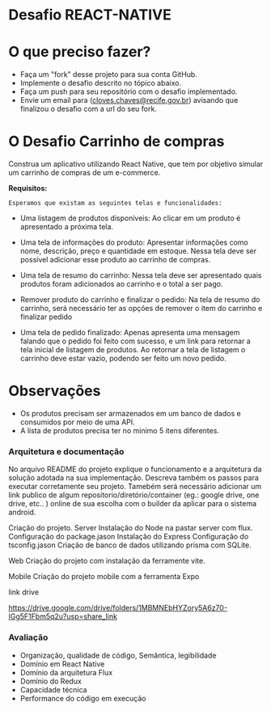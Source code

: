 
# Desafio REACT-NATIVE

# O que preciso fazer?

* Faça um "fork" desse projeto para sua conta GitHub.
* Implemente o desafio descrito no tópico abaixo.
* Faça um push para seu repositório com o desafio implementado.
* Envie um email para (cloves.chaves@recife.gov.br) avisando que finalizou o desafio com a url do seu fork.


# O Desafio Carrinho de compras

Construa um aplicativo utilizando React Native, que tem por objetivo simular um carrinho de compras de um e-commerce. 

**Requisitos:**

    Esperamos que existam as seguintes telas e funcionalidades:


+ Uma listagem de produtos disponíveis:
     Ao clicar em um produto é apresentado a próxima tela.

+ Uma tela de informações do produto:
     Apresentar informações como nome, descrição, preço e quantidade em estoque. Nessa tela deve ser possível adicionar esse produto ao carrinho de compras.

+ Uma tela de resumo do carrinho:
     Nessa tela deve ser apresentado quais produtos foram adicionados ao carrinho e o total a ser pago. 

+ Remover produto do carrinho e finalizar o pedido:
    Na tela de resumo do carrinho, será necessário ter as opções de remover o item do carrinho e finalizar pedido     

+ Uma tela de pedido finalizado: 
    Apenas apresenta uma mensagem falando que o pedido foi feito com sucesso, e um link para retornar a tela inicial de listagem de produtos. Ao retornar a tela de listagem o carrinho deve estar vazio, podendo ser feito um novo pedido.

# Observações

+ Os produtos precisam ser armazenados em um banco de dados e consumidos por meio de uma API.
+ A lista de produtos precisa ter no minimo 5 itens diferentes.

### Arquitetura e documentação

No arquivo README do projeto explique o funcionamento e a arquitetura da solução adotada na sua implementação. Descreva também os passos para executar corretamente seu projeto. Tamebém será necessário adicionar um link publico de algum repositorio/diretório/container (eg.: google drive, one drive, etc.. ) online de sua escolha com o builder da aplicar para o sistema android.

Criação do projeto.
Server
Instalação do Node na pastar server com flux.
Configuração do package.jason 
Instalação do Express
Configuração do tsconfig.jason
Criação de banco de dados utilizando prisma com SQLite.

Web
Criação do projeto com instalação da ferramente vite.

Mobile
Criação do projeto mobile com a ferramenta Expo

link drive

https://drive.google.com/drive/folders/1MBMNEbHYZory5A6z70-IGg5F1Fbm5q2u?usp=share_link

### Avaliação

* Organização, qualidade de código, Semântica, legibilidade
* Domínio em React Native 
* Domínio da arquitetura Flux
* Domínio do Redux
* Capacidade técnica
* Performance do código em execução
